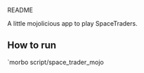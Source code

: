 README

A little mojolicious app to play SpaceTraders.


## How to run

`morbo script/space_trader_mojo